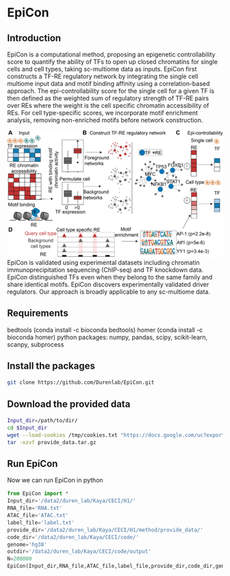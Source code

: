 # EpiCon
## Introduction
EpiCon is a computational method, proposing an epigenetic controllability score to quantify the ability of TFs to open up closed chromatins for single cells and cell types, taking sc-multiome data as inputs. EpiCon first constructs a TF-RE regulatory network by integrating the single cell multiome input data and motif binding affinity using a correlation-based approach. The epi-controllability score for the single cell for a given TF is then defined as the weighted sum of regulatory strength of TF-RE pairs over REs where the weight is the cell specific chromatin accessibility of REs. For cell type-specific scores, we incorporate motif enrichment analysis, removing non-enriched motifs before network construction.
<div style="text-align: right">
  <img src="Fig1_small.png" alt="Image" width="600">
</div>
EpiCon is validated using experimental datasets including chromatin immunoprecipitation sequencing (ChIP-seq) and TF knockdown data. EpiCon distinguished TFs even when they belong to the same family and share identical motifs. EpiCon discovers experimentally validated driver regulators. Our approach is broadly applicable to any sc-multiome data.

## Requirements
bedtools (conda install -c bioconda bedtools)
homer (conda install -c bioconda homer)
python packages: numpy, pandas, scipy, scikit-learn, scanpy, subprocess
## Install the packages
```sh
git clone https://github.com/Durenlab/EpiCon.git
```
## Download the provided data
```sh
Input_dir=/path/to/dir/
cd $Input_dir
wget --load-cookies /tmp/cookies.txt "https://docs.google.com/uc?export=download&confirm=$(wget --quiet --save-cookies /tmp/cookies.txt --keep-session-cookies --no-check-certificate 'https://docs.google.com/uc?export=download&id=1GJkUCGEcjYNacPQvADeYl3uO63_9OA33' -O- | sed -rn 's/.*confirm=([0-9A-Za-z_]+).*/\1\n/p')&id=1GJkUCGEcjYNacPQvADeYl3uO63_9OA33" -O provide_data.tar.gz && rm -rf /tmp/cookies.txt
tar -xzvf provide_data.tar.gz
```
## Run EpiCon 
Now we can run EpiCon in python
```python
from EpiCon import *
Input_dir='/data2/duren_lab/Kaya/CECI/H1/'
RNA_file='RNA.txt'
ATAC_file='ATAC.txt'
label_file='label.txt'
provide_dir='/data2/duren_lab/Kaya/CECI/H1/method/provide_data/'
code_dir='/data2/duren_lab/Kaya/CECI/code/'
genome='hg38'
outdir='/data2/duren_lab/Kaya/CECI/code/output'
N=200000
EpiCon(Input_dir,RNA_file,ATAC_file,label_file,provide_dir,code_dir,genome,outdir,N)
```

